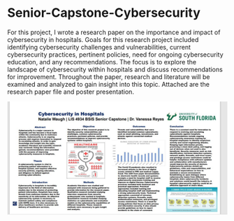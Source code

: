 # Senior-Capstone-Cybersecurity

For this project, I wrote a research paper on the importance and impact of cybersecurity in hospitals. Goals for this research project included identifying cybersecurity challenges and vulnerabilities, current cybersecurity practices, pertinent policies, need for ongoing cybersecurity education, and any recommendations. The focus is to explore the landscape of cybersecurity within hospitals and discuss recommendations for improvement. Throughout the paper, research and literature will be examined and analyzed to gain insight into this topic.
Attached are the research paper file and poster presentation.

![Image1](Images/poster.JPG)
